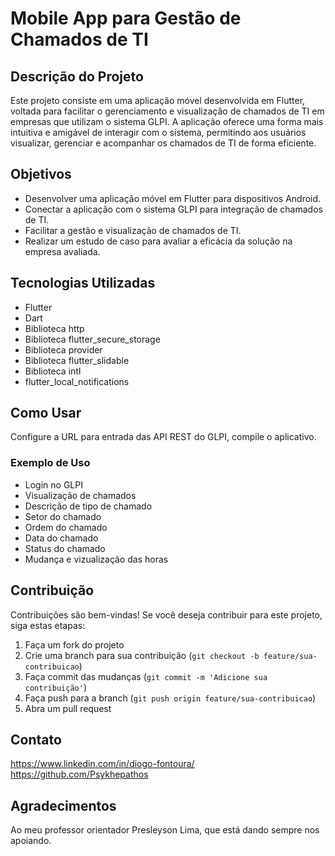 # Mobile App para Gestão de Chamados de TI

## Descrição do Projeto

Este projeto consiste em uma aplicação móvel desenvolvida em Flutter, voltada para facilitar o gerenciamento e visualização de chamados de TI em empresas que utilizam o sistema GLPI. A aplicação oferece uma forma mais intuitiva e amigável de interagir com o sistema, permitindo aos usuários visualizar, gerenciar e acompanhar os chamados de TI de forma eficiente.

## Objetivos

- Desenvolver uma aplicação móvel em Flutter para dispositivos Android.
- Conectar a aplicação com o sistema GLPI para integração de chamados de TI.
- Facilitar a gestão e visualização de chamados de TI.
- Realizar um estudo de caso para avaliar a eficácia da solução na empresa avaliada.

## Tecnologias Utilizadas

- Flutter
- Dart
- Biblioteca http
- Biblioteca flutter_secure_storage
- Biblioteca provider
- Biblioteca flutter_slidable
- Biblioteca intl
- flutter_local_notifications

## Como Usar
Configure a URL para entrada das API REST do GLPI, compile o aplicativo.

### Exemplo de Uso
- Login no GLPI
- Visualização de chamados
- Descrição de tipo de chamado
- Setor do chamado
- Ordem do chamado
- Data do chamado
- Status do chamado
- Mudança e vizualização das horas

## Contribuição

Contribuições são bem-vindas! Se você deseja contribuir para este projeto, siga estas etapas:

1. Faça um fork do projeto
2. Crie uma branch para sua contribuição (`git checkout -b feature/sua-contribuicao`)
3. Faça commit das mudanças (`git commit -m 'Adicione sua contribuição'`)
4. Faça push para a branch (`git push origin feature/sua-contribuicao`)
5. Abra um pull request

## Contato

https://www.linkedin.com/in/diogo-fontoura/
https://github.com/Psykhepathos

## Agradecimentos

Ao meu professor orientador Presleyson Lima, que está dando sempre nos apoiando.

